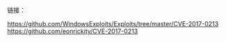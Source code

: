 
链接：

https://github.com/WindowsExploits/Exploits/tree/master/CVE-2017-0213
https://github.com/eonrickity/CVE-2017-0213
